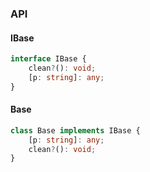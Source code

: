 

### API

#### IBase

```ts
interface IBase {
    clean?(): void;
    [p: string]: any;
}
```

#### Base

```ts
class Base implements IBase {
    [p: string]: any;
    clean?(): void;
}
```

